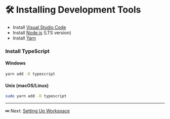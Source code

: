 # 🛠️ Installing Development Tools

- Install [Visual Studio Code](https://code.visualstudio.com/)
- Install [Node.js](https://nodejs.org/) (LTS version)
- Install [Yarn](https://classic.yarnpkg.com/lang/en/docs/install/)

### Install TypeScript

#### Windows
```bash
yarn add -D typescript
```

#### Unix (macOS/Linux)
```bash
sudo yarn add -D typescript
```

----

⏭️ Next: [Setting Up Workspace](/html-css/WORKSPACE_SETUP)
